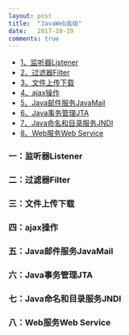```yaml
---
layout: post
title:  "JavaWeb高级"
date:   2017-10-19
comments: true
---
```


* [1、监听器Listener](#listener)
* [2、过滤器Filter](#filter)
* [3、文件上传下载](#fileUpload)
* [4、ajax操作](#ajax)
* [5、Java邮件服务JavaMail](#JavaMail)
* [6、Java事务管理JTA](#JTA)
* [7、Java命名和目录服务JNDI](#JNDI)
* [8、Web服务Web Service](#JTA)

<h3 id="listener">一：监听器Listener</h3>
<h3 id="filter">二：过滤器Filter</h3>
<h3 id="fileUpload">三：文件上传下载</h3>
<h3 id="ajax">四：ajax操作</h3>
<h3 id="JavaMail">五：Java邮件服务JavaMail</h3>
<h3 id="JTA">六：Java事务管理JTA</h3>
<h3 id="JNDI">七：Java命名和目录服务JNDI</h3>
<h3 id="JTA">八：Web服务Web Service</h3>
